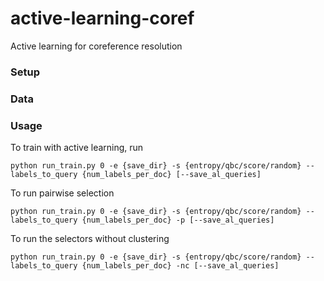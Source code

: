 # active-learning-coref
Active learning for coreference resolution

### Setup

### Data

### Usage
To train with active learning, run
```
python run_train.py 0 -e {save_dir} -s {entropy/qbc/score/random} --labels_to_query {num_labels_per_doc} [--save_al_queries]
``` 

To run pairwise selection
```
python run_train.py 0 -e {save_dir} -s {entropy/qbc/score/random} --labels_to_query {num_labels_per_doc} -p [--save_al_queries]
```

To run the selectors without clustering
```
python run_train.py 0 -e {save_dir} -s {entropy/qbc/score/random} --labels_to_query {num_labels_per_doc} -nc [--save_al_queries]
```
